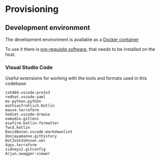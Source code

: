 # Provisioning

## Development environment

The development environment is available as a [Docker container](dev/README.md)

To use it there is [pre-requisite software](../../doc/env/PROVISION_PREREQS.md), that needs to be installed on the host.

### Visual Studio Code

Useful extensions for working with the tools and formats used in this codebase:

```text
zxh404.vscode-proto3
redhat.vscode-yaml
ms-python.python
mathiasfrohlich.Kotlin
mauve.terraform
hediet.vscode-drawio
eamodio.gitlens
esafirm.kotlin-formatter
fwcd.kotlin
DavidAnson.vscode-markdownlint
donjayamanne.githistory
DotJoshJohnson.xml
4ops.terraform
sidneys1.gitconfig
Arjun.swagger-viewer
```
